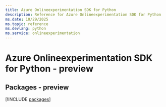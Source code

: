 ```yaml
---
title: Azure Onlineexperimentation SDK for Python
description: Reference for Azure Onlineexperimentation SDK for Python
ms.date: 10/29/2025
ms.topic: reference
ms.devlang: python
ms.service: onlineexperimentation
---
```

# Azure Onlineexperimentation SDK for Python - preview
## Packages - preview
[!INCLUDE [packages](onlineexperimentation-index.md)]